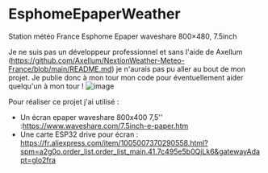 # EsphomeEpaperWeather
Station météo France Esphome Epaper waveshare 800×480, 7.5inch

Je ne suis pas un développeur professionnel et sans l'aide de Axellum (https://github.com/Axellum/NextionWeather-Meteo-France/blob/main/README.md) je n'aurais pas pu aller au bout de mon projet.
Je publie donc à mon tour mon code pour éventuellement aider quelqu'un à mon tour !
![image](https://github.com/user-attachments/assets/edf704f2-c4db-4593-b195-1e4978ba324d)

Pour réaliser ce projet j'ai utilisé :
* Un écran epaper waveshare 800x400 7,5'' :https://www.waveshare.com/7.5inch-e-paper.htm
* Une carte ESP32 drive pour écran : https://fr.aliexpress.com/item/1005007370290558.html?spm=a2g0o.order_list.order_list_main.41.7c495e5b0QjLk6&gatewayAdapt=glo2fra
